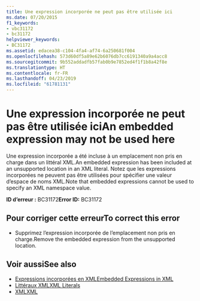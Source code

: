 ```yaml
---
title: Une expression incorporée ne peut pas être utilisée ici
ms.date: 07/20/2015
f1_keywords:
- vbc31172
- bc31172
helpviewer_keywords:
- BC31172
ms.assetid: edacea38-c104-4fa4-af74-6a250681f004
ms.openlocfilehash: 573d60df5a89e62b6076db7cc6191340a9a4acc8
ms.sourcegitcommit: 9b552addadfb57fab0b9e7852ed4f1f1b8a42f8e
ms.translationtype: HT
ms.contentlocale: fr-FR
ms.lasthandoff: 04/23/2019
ms.locfileid: "61781131"
---
```

# <a name="an-embedded-expression-may-not-be-used-here"></a><span data-ttu-id="a9286-102">Une expression incorporée ne peut pas être utilisée ici</span><span class="sxs-lookup"><span data-stu-id="a9286-102">An embedded expression may not be used here</span></span>
<span data-ttu-id="a9286-103">Une expression incorporée a été incluse à un emplacement non pris en charge dans un littéral XML.</span><span class="sxs-lookup"><span data-stu-id="a9286-103">An embedded expression has been included at an unsupported location in an XML literal.</span></span> <span data-ttu-id="a9286-104">Notez que les expressions incorporées ne peuvent pas être utilisées pour spécifier une valeur d’espace de noms XML.</span><span class="sxs-lookup"><span data-stu-id="a9286-104">Note that embedded expressions cannot be used to specify an XML namespace value.</span></span>  
  
 <span data-ttu-id="a9286-105">**ID d’erreur :** BC31172</span><span class="sxs-lookup"><span data-stu-id="a9286-105">**Error ID:** BC31172</span></span>  
  
## <a name="to-correct-this-error"></a><span data-ttu-id="a9286-106">Pour corriger cette erreur</span><span class="sxs-lookup"><span data-stu-id="a9286-106">To correct this error</span></span>  
  
- <span data-ttu-id="a9286-107">Supprimez l’expression incorporée de l’emplacement non pris en charge.</span><span class="sxs-lookup"><span data-stu-id="a9286-107">Remove the embedded expression from the unsupported location.</span></span>  
  
## <a name="see-also"></a><span data-ttu-id="a9286-108">Voir aussi</span><span class="sxs-lookup"><span data-stu-id="a9286-108">See also</span></span>

- [<span data-ttu-id="a9286-109">Expressions incorporées en XML</span><span class="sxs-lookup"><span data-stu-id="a9286-109">Embedded Expressions in XML</span></span>](../../visual-basic/programming-guide/language-features/xml/embedded-expressions-in-xml.md)
- [<span data-ttu-id="a9286-110">Littéraux XML</span><span class="sxs-lookup"><span data-stu-id="a9286-110">XML Literals</span></span>](../../visual-basic/language-reference/xml-literals/index.md)
- [<span data-ttu-id="a9286-111">XML</span><span class="sxs-lookup"><span data-stu-id="a9286-111">XML</span></span>](../../visual-basic/programming-guide/language-features/xml/index.md)
